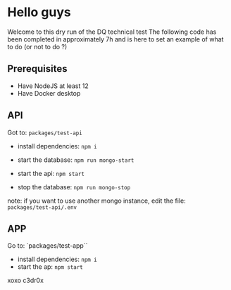 # Hello guys

Welcome to this dry run of the DQ technical test
The following code has been completed in approximately 7h and is here to set an example of what to do (or not to do ?)

## Prerequisites

- Have NodeJS at least 12
- Have Docker desktop

## API

Got to: `packages/test-api`

- install dependencies: `npm i`
- start the database: `npm run mongo-start`
- start the api: `npm start`

- stop the database: `npm run mongo-stop`

note: if you want to use another mongo instance, edit the file: `packages/test-api/.env`

## APP

Go to: `packages/test-app``

- install dependencies: `npm i`
- start the ap: `npm start`


xoxo
c3dr0x